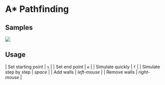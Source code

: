 # A* Pathfinding

## Samples
![](A_Star.gif)

## Usage
| Set starting point | `s` |
| Set end point | `e` |
| Simulate quickly | `f` |
| Simulate step by step | *space* |
| Add walls | *left-mouse* |
| Remove walls | *right-mouse* |